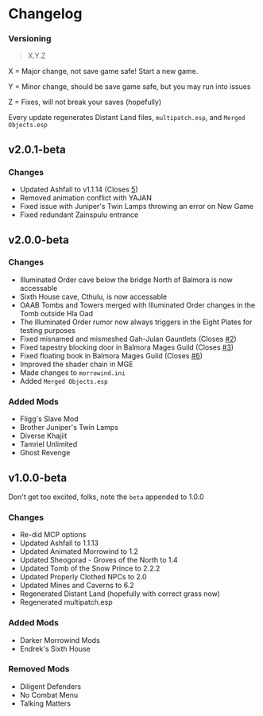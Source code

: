 # Changelog
### Versioning
> X.Y.Z
> 

X = Major change, not save game safe! Start a new game.

Y = Minor change, should be save game safe, but you may run into issues

Z = Fixes, will not break your saves (hopefully)

Every update regenerates Distant Land files, `multipatch.esp`, and `Merged Objects.esp`

## v2.0.1-beta
### Changes
- Updated Ashfall to v1.1.14 (Closes [5](https://github.com/RingComics/yajan/issues/5))
- Removed animation conflict with YAJAN
- Fixed issue with Juniper's Twin Lamps throwing an error on New Game
- Fixed redundant Zainspulu entrance

## v2.0.0-beta
### Changes
- Illuminated Order cave below the bridge North of Balmora is now accessable
- Sixth House cave, Cthulu, is now accessable
- OAAB Tombs and Towers merged with Illuminated Order changes in the Tomb outside Hla Oad
- The Illuminated Order rumor now always triggers in the Eight Plates for testing purposes
- Fixed misnamed and mismeshed Gah-Julan Gauntlets (Closes [#2](https://github.com/RingComics/yajan/issues/2))
- Fixed tapestry blocking door in Balmora Mages Guild (Closes [#3](https://github.com/RingComics/yajan/issues/3))
- Fixed floating book in Balmora Mages Guild (Closes [#6](https://github.com/RingComics/yajan/issues/6))
- Improved the shader chain in MGE
- Made changes to `morrowind.ini`
- Added `Merged Objects.esp`

### Added Mods
- Fligg's Slave Mod
- Brother Juniper's Twin Lamps
- Diverse Khajiit
- Tamriel Unlimited
- Ghost Revenge

## v1.0.0-beta
Don't get too excited, folks, note the `beta` appended to 1.0.0
### Changes
- Re-did MCP options
- Updated Ashfall to 1.1.13
- Updated Animated Morrowind to 1.2
- Updated Sheogorad - Groves of the North to 1.4
- Updated Tomb of the Snow Prince to 2.2.2
- Updated Properly Clothed NPCs to 2.0
- Updated Mines and Caverns to 6.2
- Regenerated Distant Land (hopefully with correct grass now)
- Regenerated multipatch.esp

### Added Mods
- Darker Morrowind Mods
- Endrek's Sixth House

### Removed Mods
- Diligent Defenders
- No Combat Menu
- Talking Matters
